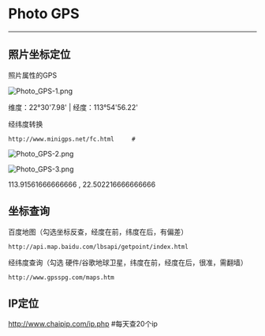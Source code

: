 # Photo GPS

---

## 照片坐标定位

照片属性的GPS

![Photo_GPS-1.png](https://p-t001.github.io/image/blog/Photo_GPS-1.png)

维度：22°30'7.98'      |     经度：113°54'56.22'

经纬度转换

```
http://www.minigps.net/fc.html     # 
```

![Photo_GPS-2.png](https://p-t001.github.io/image/blog/Photo_GPS-2.png)

![Photo_GPS-3.png](https://p-t001.github.io/image/blog/Photo_GPS-3.png)

113.91561666666666  ,  22.502216666666666

## 坐标查询

百度地图（勾选坐标反查，经度在前，纬度在后，有偏差）

```
http://api.map.baidu.com/lbsapi/getpoint/index.html
```



经纬度查询（勾选 硬件/谷歌地球卫星，纬度在前，经度在后，很准，需翻墙）

```
http://www.gpsspg.com/maps.htm
```



## IP定位

http://www.chaipip.com/ip.php #每天查20个ip


